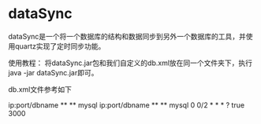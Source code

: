 # dataSync
dataSync是一个将一个数据库的结构和数据同步到另外一个数据库的工具，并使用quartz实现了定时同步功能。

使用教程：
将dataSync.jar包和我们自定义的db.xml放在同一个文件夹下，执行java -jar dataSync.jar即可。

db.xml文件参考如下
<?xml version="1.0" encoding="UTF-8"?>
<dbs>
    <!-- 源数据库 -->
    <from.db id="origin">
        <url>ip:port/dbname</url>
        <username>**</username>
        <password>**</password>
        <db.type>mysql</db.type>
    </from.db>
    <!-- 目标数据库 -->
    <dest.db id="target">
        <url>ip:port/dbname</url>
        <username>**</username>
        <password>**</password>
        <db.type>mysql</db.type>
    </dest.db>
    <!-- 同步定时器 -->
    <corn>0 0/2 * * * ?</corn>
    <data.sync>
        <!-- 是否开启数据同步 请勿用于大批量数据同步 -->
        <flag>true</flag>
        <!-- 每次同步数据条数 -->
        <limit>3000</limit>
    </data.sync>
</dbs>
